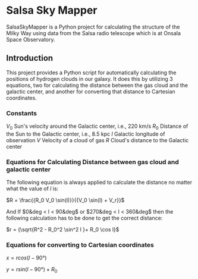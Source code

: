 # Salsa Sky Mapper

SalsaSkyMapper is a Python project for calculating the structure of the Milky Way using data from the Salsa radio telescope which is at Onsala Space Observatory.

## Introduction

This project provides a Python script for automatically calculating the positions of hydrogen clouds in our galaxy. 
It does this by utilizing 3 equations, two for calculating the distance between the gas cloud and the galactic center,
and another for converting that distance to Cartesian coordinates.

### Constants
$V_0$    Sun's velocity around the Galactic center, i.e., 220 km/s
$R_0$    Distance of the Sun to the Galactic center, i.e., 8.5 kpc
$l$    Galactic longitude of observation
$V$    Velocity of a cloud of gas
$R$    Cloud's distance to the Galactic center


### Equations for Calculating Distance between gas cloud and galactic center

The following equation is always applied to calculate the distance no matter what the value of $l$ is:

$R = \frac{{R_0 V_0 \sin(l)}}{{V_0 \sin(l) + V_r}}$

And If $0&deg < l < 90&deg$ or $270&deg < l < 360&deg$ then the following calculation has to be done to get the correct distance:

$r = {\sqrt{R^2 - R_0^2 \sin^2 l }+ R_0 \cos l}$

### Equations for converting to Cartesian coordinates

${x} = {r cos(l - 90°)}$

${y} = {r sin(l - 90°) + R_0}$

##
